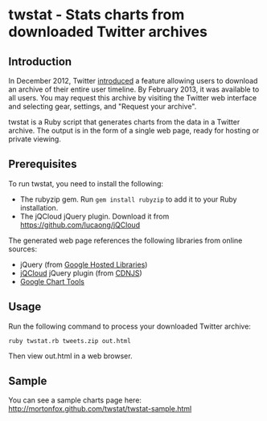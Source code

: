 # twstat - Stats charts from downloaded Twitter archives

## Introduction

In December 2012, Twitter [introduced](http://blog.twitter.com/2012/12/your-twitter-archive.html) a feature allowing users to download an archive of their entire user timeline. By February 2013, it was available to all users. You may request this archive by visiting the Twitter web interface and selecting gear, settings, and "Request your archive".

twstat is a Ruby script that generates charts from the data in a Twitter archive. The output is in the form of a single web page, ready for hosting or private viewing.

## Prerequisites

To run twstat, you need to install the following:
* The rubyzip gem. Run `gem install rubyzip` to add it to your Ruby installation.
* The jQCloud jQuery plugin. Download it from https://github.com/lucaong/jQCloud

The generated web page references the following libraries from online sources:
* jQuery (from [Google Hosted Libraries](https://developers.google.com/speed/libraries/))
* [jQCloud](https://github.com/lucaong/jQCloud) jQuery plugin (from [CDNJS](http://cdnjs.com/))
* [Google Chart Tools](https://developers.google.com/chart/)

## Usage

Run the following command to process your downloaded Twitter archive: 

    ruby twstat.rb tweets.zip out.html
       
Then view out.html in a web browser.

## Sample

You can see a sample charts page here: http://mortonfox.github.com/twstat/twstat-sample.html


